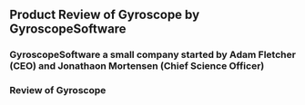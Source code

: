 ## Product Review of Gyroscope by GyroscopeSoftware
### GyroscopeSoftware a small company started by Adam Fletcher (CEO) and Jonathaon Mortensen (Chief Science Officer)
### Review of Gyroscope
